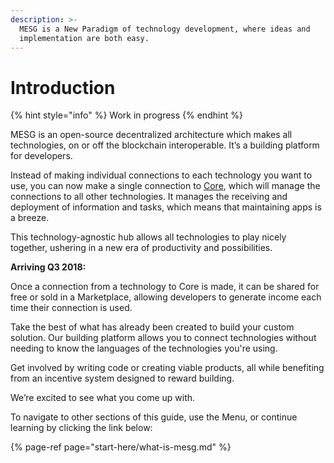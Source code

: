 ```yaml
---
description: >-
  MESG is a New Paradigm of technology development, where ideas and
  implementation are both easy.
---
```


# Introduction

{% hint style="info" %}
Work in progress
{% endhint %}

MESG is an open-source decentralized architecture which makes all technologies, on or off the blockchain interoperable. It’s a building platform for developers.

Instead of making individual connections to each technology you want to use, you can now make a single connection to [Core](start-here/core.md), which will manage the connections to all other technologies. It manages the receiving and deployment of information and tasks, which means that maintaining apps is a breeze.  

This technology-agnostic hub allows all technologies to play nicely together, ushering in a new era of productivity and possibilities.

**Arriving Q3 2018:**

Once a connection from a technology to Core is made, it can be shared for free or sold in a Marketplace, allowing developers to generate income each time their connection is used.

Take the best of what has already been created to build your custom solution. Our building platform allows you to connect technologies without needing to know the languages of the technologies you're using.

Get involved by writing code or creating viable products, all while benefiting from an incentive system designed to reward building.

We’re excited to see what you come up with.  


To navigate to other sections of this guide, use the Menu, or continue learning by clicking the link below:  


{% page-ref page="start-here/what-is-mesg.md" %}



